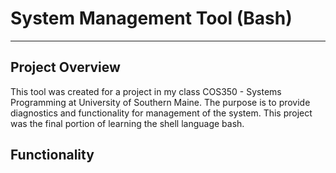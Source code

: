 # System Management Tool (Bash)
--------------------------------

<h2>Project Overview</h2>
This tool was created for a project in my class COS350 - Systems Programming at University of Southern Maine.
The purpose is to provide diagnostics and functionality for management of the system.
This project was the final portion of learning the shell language bash.

<h2>Functionality</h2>


